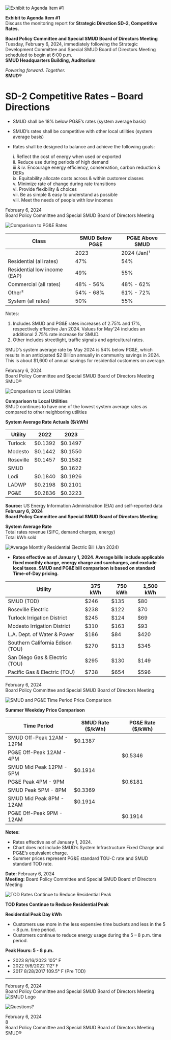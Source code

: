 <!-- Page 1 -->
![Exhibit to Agenda Item #1](https://via.placeholder.com/1365x768.png?text=Exhibit+to+Agenda+Item+%231)

**Exhibit to Agenda Item #1**  
Discuss the monitoring report for **Strategic Direction SD-2, Competitive Rates.**

**Board Policy Committee and Special SMUD Board of Directors Meeting**  
Tuesday, February 6, 2024, immediately following the Strategic Development Committee and Special SMUD Board of Directors Meeting scheduled to begin at 6:00 p.m.  
**SMUD Headquarters Building, Auditorium**  

*Powering forward. Together.*  
**SMUD®**
<!-- Page 2 -->
# SD-2 Competitive Rates – Board Directions

- SMUD shall be 18% below PG&E’s rates (system average basis)
- SMUD’s rates shall be competitive with other local utilities (system average basis)
- Rates shall be designed to balance and achieve the following goals:

  i. Reflect the cost of energy when used or exported  
  ii. Reduce use during periods of high demand  
  iii & iv. Encourage energy efficiency, conservation, carbon reduction & DERs  
  ix. Equitability allocate costs across & within customer classes  
  v. Minimize rate of change during rate transitions  
  vi. Provide flexibility & choices  
  vii. Be as simple & easy to understand as possible  
  viii. Meet the needs of people with low incomes  

February 6, 2024  
Board Policy Committee and Special SMUD Board of Directors Meeting  
<!-- Page 3 -->
![Comparison to PG&E Rates](https://via.placeholder.com/1365x768.png?text=Comparison+to+PG%26E+Rates)

| Class                          | SMUD Below PG&E | PG&E Above SMUD |
|--------------------------------|------------------|------------------|
|                                | 2023             | 2024 (Jan)¹      | 2024 (May)¹      | 2023             | 2024 (Jan)¹      | 2024 (May)¹      |
| Residential (all rates)       | 47%              | 54%              | 52%              | 88%              | 115%             | 110%             |
| Residential low income (EAP)  | 49%              | 55%              | 53%              | 94%              | 120%             | 113%             |
| Commercial (all rates)        | 48% - 56%        | 48% - 62%        | 47% - 61%        | 91% - 126%       | 92% - 163%       | 88% - 158%       |
| Other²                        | 54% - 68%        | 61% - 72%        | 60% - 72%        | 117% - 209%      | 154% - 252%      | 148% - 258%      |
| System (all rates)           | 50%              | 55%              | 54%              | 100%             | 124%             | 119%             |

Notes: 
1) Includes SMUD and PG&E rates increases of 2.75% and 17%, respectively effective Jan 2024. Values for May'24 includes an additional 2.75% rate increase for SMUD. 
2) Other includes streetlight, traffic signals and agricultural rates.

SMUD’s system average rate by May 2024 is 54% below PG&E, which results in an anticipated $2 Billion annually in community savings in 2024. This is about $1,600 of annual savings for residential customers on average.

February 6, 2024  
Board Policy Committee and Special SMUD Board of Directors Meeting  
SMUD®
<!-- Page 4 -->
![Comparison to Local Utilities](https://www.smud.org/-/media/Images/SMUD/Images/2024/Comparison-to-Local-Utilities.png)

**Comparison to Local Utilities**  
SMUD continues to have one of the lowest system average rates as compared to other neighboring utilities

**System Average Rate Actuals ($/kWh)**

| Utility   | 2022     | 2023     |
|-----------|----------|----------|
| Turlock   | $0.1392  | $0.1497  |
| Modesto   | $0.1442  | $0.1550  |
| Roseville | $0.1457  | $0.1582  |
| SMUD      |          | $0.1622  |
| Lodi      | $0.1840  | $0.1926  |
| LADWP     | $0.2198  | $0.2101  |
| PG&E      | $0.2836  | $0.3223  |

**Source:** US Energy Information Administration (EIA) and self-reported data  
**February 6, 2024**  
**Board Policy Committee and Special SMUD Board of Directors Meeting**  

**System Average Rate**  
Total rates revenue (SIFC, demand charges, energy)  
Total kWh sold
<!-- Page 5 -->
![Average Monthly Residential Electric Bill (Jan 2024)](https://example.com/image.png)

- **Rates effective as of January 1, 2024. Average bills include applicable fixed monthly charge, energy charge and surcharges, and exclude local taxes. SMUD and PG&E bill comparison is based on standard Time-of-Day pricing.**

| Utility                          | 375 kWh | 750 kWh | 1,500 kWh |
|----------------------------------|---------|---------|-----------|
| SMUD (TOD)                       | $246    | $135    | $80       |
| Roseville Electric               | $238    | $122    | $70       |
| Turlock Irrigation District      | $245    | $124    | $69       |
| Modesto Irrigation District      | $310    | $163    | $93       |
| L.A. Dept. of Water & Power     | $186    | $84     | $420      |
| Southern California Edison (TOU) | $270    | $113    | $345      |
| San Diego Gas & Electric (TOU)  | $295    | $130    | $149      |
| Pacific Gas & Electric (TOU)    | $738    | $654    | $596      |

February 6, 2024  
Board Policy Committee and Special SMUD Board of Directors Meeting
<!-- Page 6 -->
![SMUD and PG&E Time Period Price Comparison](https://example.com/image.png)

**Summer Weekday Price Comparison**

| Time Period                | SMUD Rate ($/kWh) | PG&E Rate ($/kWh) |
|---------------------------|-------------------|-------------------|
| SMUD Off-Peak 12AM - 12PM | $0.1387           |                   |
| PG&E Off-Peak 12AM - 4PM  |                   | $0.5346           |
| SMUD Mid Peak 12PM - 5PM   | $0.1914           |                   |
| PG&E Peak 4PM - 9PM       |                   | $0.6181           |
| SMUD Peak 5PM - 8PM       | $0.3369           |                   |
| SMUD Mid Peak 8PM - 12AM  | $0.1914           |                   |
| PG&E Off-Peak 9PM - 12AM  |                   | $0.1914           |

**Notes:**
- Rates effective as of January 1, 2024. 
- Chart does not include SMUD’s System Infrastructure Fixed Charge and PG&E’s equivalent charge. 
- Summer prices represent PG&E standard TOU-C rate and SMUD standard TOD rate.

**Date:** February 6, 2024  
**Meeting:** Board Policy Committee and Special SMUD Board of Directors Meeting
<!-- Page 7 -->
![TOD Rates Continue to Reduce Residential Peak](https://example.com/image.png)

**TOD Rates Continue to Reduce Residential Peak**

**Residential Peak Day kWh**

- Customers use more in the less expensive time buckets and less in the 5 – 8 p.m. time period.
- Customers continue to reduce energy usage during the 5 – 8 p.m. time period.

**Peak Hours: 5 - 8 p.m.**

- 2023 8/16/2023 105° F
- 2022 9/6/2022 112° F
- 2017 8/28/2017 109.5° F (Pre TOD)

---

February 6, 2024  
Board Policy Committee and Special SMUD Board of Directors Meeting  
![SMUD Logo](https://example.com/smud_logo.png)
<!-- Page 8 -->
![Questions?](https://via.placeholder.com/768x1365/4B3C3C/FFFFFF?text=Questions%3F)

February 6, 2024  
8  
Board Policy Committee and Special SMUD Board of Directors Meeting  
SMUD®
